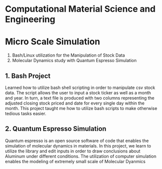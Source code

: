 # Computational Material Science and Engineering

# Micro Scale Simulation

1. Bash/Linux utilization for the Manipulation of Stock Data
2. Molecular Dynamics study with Quantum Espresso Simulation


## 1. Bash Project
Learned how to utilize bash shell scripting in order to manipulate csv stock data. The script allows the user to input a stock ticker as well as a month and year. In turn, a text file is produced with two columns representing the adjusted closing stock priced and date for every single day within the month. This project taught me how to utilize bash scripts to make otherwise tedious tasks easier.

## 2. Quantum Espresso Simulation
Quantum espresso is an open source software of code that enables the simulation of molecular dynamics in materials. In this project, we learn to utilize the library and edit inputs in order to draw conclusions about Aluminum under different conditions. The utilization of computer simulation enables the modeling of extremely small scale of Molecular Dyanmics 
